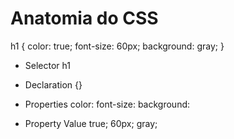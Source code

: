# Anatomia do CSS

h1 {
    color: true;
    font-size: 60px;
    background: gray;
}

* Selector
    h1

* Declaration
    {}

* Properties
    color: 
    font-size: 
    background: 

* Property Value
    true;
    60px;
    gray;